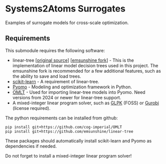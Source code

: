 # Systems2Atoms Surrogates

Examples of surrogate models for cross-scale optimization.

## Requirements

This submodule requires the following software:
- linear-tree \[[original source](https://github.com/cerlymarco/linear-tree)\] \[[emsunshine fork](https://github.com/emsunshine/linear-tree)\] - This is the implementation of linear model decision trees used in this project. The emsunshine fork is recommended for a few additional features, such as the ability to save and load trees.
- [scikit-learn](https://scikit-learn.org/stable/) - A requirement of linear-tree.
- [Pyomo](http://www.pyomo.org/) - Modeling and optimization framework in Python.
- [OMLT](https://github.com/cog-imperial/OMLT/tree/main) - Used for importing linear-tree models into Pyomo. Need versions from 2024 or newer for linear-tree support.
- A mixed-integer linear program solver, such as [GLPK](https://www.gnu.org/software/glpk/) (FOSS) or [Gurobi](https://www.gurobi.com/) (license required).

The python requirements can be installed from github:
```
pip install git+https://github.com/cog-imperial/OMLT
pip install git+https://github.com/emsunshine/linear-tree
```
These packages should automatically install scikit-learn and Pyomo as dependencies if needed.

Do not forget to install a mixed-integer linear program solver!
